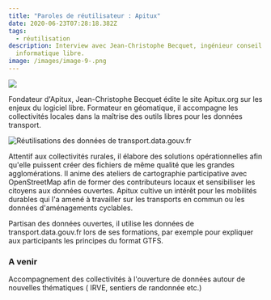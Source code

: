 ```yaml
---
title: "Paroles de réutilisateur : Apitux"
date: 2020-06-23T07:28:18.382Z
tags:
  - réutilisation
description: Interview avec Jean-Christophe Becquet, ingénieur conseil en
  informatique libre.
image: /images/image-9-.png
---
```

![](/images/apitux_image.png)

<!--StartFragment-->

Fondateur d'Apitux, Jean-Christophe Becquet édite le site Apitux.org sur les enjeux du logiciel libre. Formateur en géomatique, il accompagne les collectivités locales dans la maîtrise des outils libres pour les données transport. 

<!--EndFragment-->

![](/images/apitux_sig.png "Réutilisations des données de transport.data.gouv.fr")

<!--StartFragment-->

Attentif aux collectivités rurales, il élabore des solutions opérationnelles afin qu'elle puissent créer des fichiers de même qualité que les grandes agglomérations. Il anime des ateliers de cartographie participative avec OpenStreetMap afin de former des contributeurs locaux et sensibiliser les citoyens aux données ouvertes. Apitux cultive un intérêt pour les mobilités durables qui l'a amené à travailler sur les transports en commun ou les données d'aménagements cyclables.

Partisan des données ouvertes, il utilise les données de transport.data.gouv.fr lors de ses formations, par exemple pour expliquer aux participants les principes du format GTFS.

<!--EndFragment-->

<!--StartFragment-->

### A venir

<!--StartFragment-->

Accompagnement des collectivités à l'ouverture de données autour de nouvelles thématiques ( IRVE, sentiers de randonnée etc.)

<!--EndFragment-->

<!--EndFragment-->
